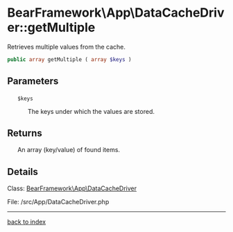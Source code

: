 # BearFramework\App\DataCacheDriver::getMultiple

Retrieves multiple values from the cache.

```php
public array getMultiple ( array $keys )
```

## Parameters

&nbsp;&nbsp;&nbsp;&nbsp;&nbsp;&nbsp;`$keys`

&nbsp;&nbsp;&nbsp;&nbsp;&nbsp;&nbsp;&nbsp;&nbsp;&nbsp;&nbsp;&nbsp;&nbsp;The keys under which the values are stored.

## Returns

&nbsp;&nbsp;&nbsp;&nbsp;&nbsp;&nbsp;An array (key/value) of found items.

## Details

Class: [BearFramework\App\DataCacheDriver](bearframework.app.datacachedriver.class.md)

File: /src/App/DataCacheDriver.php

---

[back to index](index.md)

